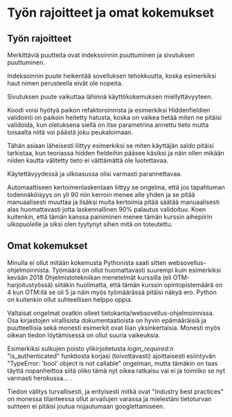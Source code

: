 # Työn rajoitteet ja omat kokemukset

## Työn rajoitteet

Merkittäviä puutteita ovat indeksoinnin puuttuminen ja sivutuksen puuttuminen.

Indeksoinnin puute heikentää sovelluksen tehokkuutta, koska esimerkiksi haut nimen perusteella eivät ole nopeita.

Sivutuksen puute vaikuttaa lähinnä käyttökokemuksen miellyttävyyteen.

Koodi voisi hyötyä paikon refaktoroinnista ja esimerkiksi Hiddenfieldien validointi on paikoin heitetty hatusta, koska on vaikea tietää miten ne pitäisi validoida, kun oletuksena siellä on itse parametrina annettu tieto mutta toisaalta niitä voi päästä joku peukaloimaan. 

Tähän asiaan läheisesti liittyy esimerkiksi se miten käyttäjän saldo pitäisi tarkistaa, kun teoriassa hidden fieldeihin pääsee käsiksi ja näin ollen mikään niiden kautta välitetty tieto ei välttämättä ole luotettavaa.

Käytettävyydessä ja ulkoasussa olisi varmasti parannettavaa.

Automaattiseen kertoimenlaskentaan liittyy se ongelma, että jos tapahtuman todennäköisyys on yli 90 niin kerroin menee alle yhden ja se pitää manuaalisesti muuttaa ja lisäksi muita kertoimia pitää säätää manuaalisesti alas huomattavasti jotta laskennallinen 90% palautus validoituu. Koen kuitenkin, että tämän kanssa painiminen menee tämän kurssin aihepiirin ulkopuolelle ja siksi olen tyytynyt sihen mitä on toteutettu.

## Omat kokemukset

Minulla ei ollut mitään kokemusta Pythonista saati sitten websovellus-ohjelmoinnista. Työmäärä on ollut huomattavasti suurempi kuin esimerkiksi kevään 2018 Ohjelmistotekniikan menetelmät kurssilla (eli OTM-harjoitustyössä) siitäkin huolimatta, että tämän kurssin opintopistemäärä on 4 kun OTM:llä se oli 5 ja näin myös työmäärässä pitäisi näkyä ero. Python on kuitenkin ollut suhteellisen helppo oppia. 

Valtaisat ongelmat ovatkin olleet tietokanta/websovellus-ohjelmoinnissa. Osa kirjastojen virallisista dokumentaatioista on hyvin epämääräisiä ja puutteellisia sekä monesti esimerkit ovat liian yksinkertaisia. Monesti myös oikean tiedon löytämisessä on ollut suuria vaikeuksia. 

Esimerkiksi sulkujen poisto ylikirjoitetusta *login_required:n* "is_authenticated" funktiosta korjasi (toivottavasti) ajoittaisesti esiintyvän "TypeError: 'bool' object is not callable" ongelman, mutta tämäkin on taas täyttä nopanheittoa siitä oliko tämä nyt oikea ratkaisu vai ei ja toimiiko se nyt varmasti herokussa... . 

Tiedon välitys turvallisesti, ja erityisesti mitkä ovat "Industry best practices" on monessa tilanteessa ollut arvailujen varassa ja mielestäni tietoturvan suhteen ei pitäisi joutua nojautumaan googlettamiseen.
